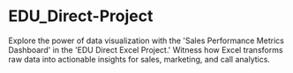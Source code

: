 # EDU_Direct-Project
Explore the power of data visualization with the 'Sales Performance Metrics Dashboard' in the 'EDU Direct Excel Project.' Witness how Excel transforms raw data into actionable insights for sales, marketing, and call analytics.
